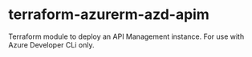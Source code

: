 # terraform-azurerm-azd-apim
Terraform module to deploy an API Management instance. For use with Azure Developer CLi only.
